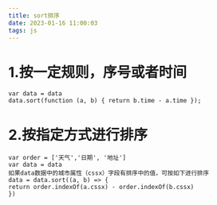 ```yaml
---
title: sort排序
date: 2023-01-16 11:00:03
tags: js
---
```

# 1.按一定规则，序号或者时间
```
var data = data
data.sort(function (a, b) { return b.time - a.time });
```
# 2.按指定方式进行排序
```
var order = ['天气','日期', '地址']
var data = data
如果data数据中的城市属性（cssx）字段有排序中的值，可按如下进行排序
data = data.sort((a, b) => {
return order.indexOf(a.cssx) - order.indexOf(b.cssx)
})
```